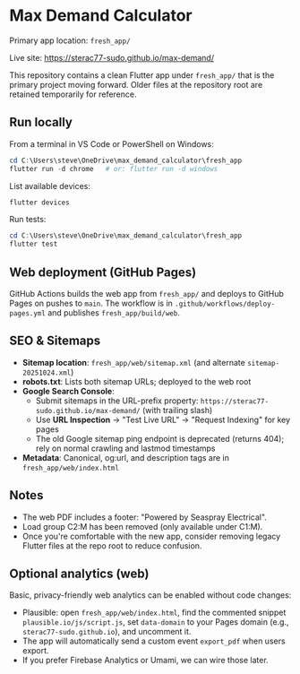 # Max Demand Calculator

Primary app location: `fresh_app/`

Live site: https://sterac77-sudo.github.io/max-demand/

This repository contains a clean Flutter app under `fresh_app/` that is the primary project moving forward. Older files at the repository root are retained temporarily for reference.

## Run locally

From a terminal in VS Code or PowerShell on Windows:

```powershell
cd C:\Users\steve\OneDrive\max_demand_calculator\fresh_app
flutter run -d chrome   # or: flutter run -d windows
```

List available devices:

```powershell
flutter devices
```

Run tests:

```powershell
cd C:\Users\steve\OneDrive\max_demand_calculator\fresh_app
flutter test
```

## Web deployment (GitHub Pages)

GitHub Actions builds the web app from `fresh_app/` and deploys to GitHub Pages on pushes to `main`. The workflow is in `.github/workflows/deploy-pages.yml` and publishes `fresh_app/build/web`.

## SEO & Sitemaps

- **Sitemap location**: `fresh_app/web/sitemap.xml` (and alternate `sitemap-20251024.xml`)
- **robots.txt**: Lists both sitemap URLs; deployed to the web root
- **Google Search Console**:
  - Submit sitemaps in the URL-prefix property: `https://sterac77-sudo.github.io/max-demand/` (with trailing slash)
  - Use **URL Inspection** → "Test Live URL" → "Request Indexing" for key pages
  - The old Google sitemap ping endpoint is deprecated (returns 404); rely on normal crawling and lastmod timestamps
- **Metadata**: Canonical, og:url, and description tags are in `fresh_app/web/index.html`

## Notes

- The web PDF includes a footer: "Powered by Seaspray Electrical".
- Load group C2:M has been removed (only available under C1:M).
- Once you're comfortable with the new app, consider removing legacy Flutter files at the repo root to reduce confusion.

## Optional analytics (web)

Basic, privacy-friendly web analytics can be enabled without code changes:

- Plausible: open `fresh_app/web/index.html`, find the commented snippet
	`plausible.io/js/script.js`, set `data-domain` to your Pages domain (e.g., `sterac77-sudo.github.io`), and uncomment it.
- The app will automatically send a custom event `export_pdf` when users export.
- If you prefer Firebase Analytics or Umami, we can wire those later.
